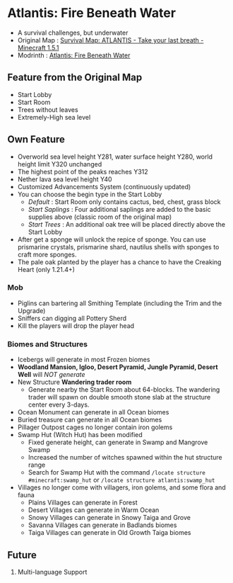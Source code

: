 # Atlantis: Fire Beneath Water

- A survival challenges, but underwater
- Original Map : [Survival Map: ATLANTIS - Take your last breath - Minecraft 1.5.1](https://www.planetminecraft.com/project/survival-map-atlantis---take-your-last-breath---minecraft-151/)
- Modrinth : [Atlantis: Fire Beneath Water](https://modrinth.com/datapack/atlantis-firebeneathwater)

## Feature from the Original Map

- Start Lobby
- Start Room
- Trees without leaves
- Extremely-High sea level

## Own Feature

- Overworld sea level height Y281, water surface height Y280, world height limit Y320 unchanged
- The highest point of the peaks reaches Y312
- Nether lava sea level height Y40
- Customized Advancements System (continuously updated)
- You can choose the begin type in the Start Lobby
  - *Default* : Start Room only contains cactus, bed, chest, grass block
  - *Start Saplings* : Four additional saplings are added to the basic supplies above (classic room of the original map)
  - *Start Trees* : An additional oak tree will be placed directly above the Start Lobby
- After get a sponge will unlock the repice of sponge. You can use prismarine crystals, prismarine shard, nautilus shells with sponges to craft more sponges.
- The pale oak planted by the player has a chance to have the Creaking Heart (only 1.21.4+)

### Mob

- Piglins can bartering all Smithing Template (including the Trim and the Upgrade)
- Sniffers can digging all Pottery Sherd
- Kill the players will drop the player head

### Biomes and Structures

- Icebergs will generate in most Frozen biomes
- **Woodland Mansion, Igloo, Desert Pyramid, Jungle Pyramid, Desert Well** will *NOT generate*
- New Structure **Wandering trader room**
  - Generate nearby the Start Room about 64-blocks. The wandering trader will spawn on double smooth stone slab at the structure center every 3-days.
- Ocean Monument can generate in all Ocean biomes
- Buried treasure can generate in all Ocean biomes
- Pillager Outpost cages no longer contain iron golems
- Swamp Hut (Witch Hut) has been modified
  - Fixed generate height, can generate in Swamp and Mangrove Swamp
  - Increased the number of witches spawned within the hut structure range
  - Search for Swamp Hut with the command `/locate structure #minecraft:swamp_hut` or `/locate structure atlantis:swamp_hut`
- Villages no longer come with villagers, iron golems, and some flora and fauna
  - Plains Villages can generate in Forest
  - Desert Villages can generate in Warm Ocean
  - Snowy Villages can generate in Snowy Taiga and Grove
  - Savanna Villages can generate in Badlands biomes
  - Taiga Villages can generate in Old Growth Taiga biomes

## Future

1. Multi-language Support